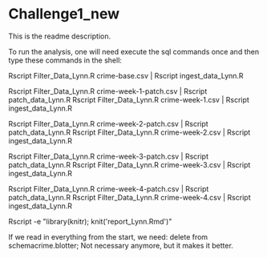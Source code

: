 # Challenge1_new
This is the readme description.

To run the analysis, one will need execute the sql commands once and then type these commands in the shell:

Rscript Filter_Data_Lynn.R crime-base.csv | Rscript ingest_data_Lynn.R

Rscript Filter_Data_Lynn.R crime-week-1-patch.csv | Rscript patch_data_Lynn.R
Rscript Filter_Data_Lynn.R crime-week-1.csv | Rscript ingest_data_Lynn.R

Rscript Filter_Data_Lynn.R crime-week-2-patch.csv | Rscript patch_data_Lynn.R
Rscript Filter_Data_Lynn.R crime-week-2.csv | Rscript ingest_data_Lynn.R

Rscript Filter_Data_Lynn.R crime-week-3-patch.csv | Rscript patch_data_Lynn.R
Rscript Filter_Data_Lynn.R crime-week-3.csv | Rscript ingest_data_Lynn.R

Rscript Filter_Data_Lynn.R crime-week-4-patch.csv | Rscript patch_data_Lynn.R
Rscript Filter_Data_Lynn.R crime-week-4.csv | Rscript ingest_data_Lynn.R

Rscript -e "library(knitr); knit('report_Lynn.Rmd')"

If we read in everything from the start, we need:
delete from schemacrime.blotter; 
 Not necessary anymore, but it makes it better.
